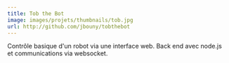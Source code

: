 ```yaml
---
title: Tob the Bot
image: images/projets/thumbnails/tob.jpg
url: http://github.com/jbouny/tobthebot
---
```


Contrôle basique d'un robot via une interface web. Back end avec node.js et communications via websocket.